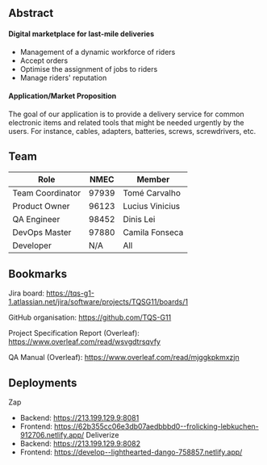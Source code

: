 ## Abstract

#### Digital marketplace for last-mile deliveries
* Management of a dynamic workforce of riders
* Accept orders
* Optimise the assignment of jobs to riders
* Manage riders' reputation

#### Application/Market Proposition

The goal of our application is to provide a delivery service for common electronic items and related tools that might be needed urgently by the users. For instance, cables, adapters, batteries, screws, screwdrivers, etc.


## Team

| Role             | NMEC  | Member          |
| ---------------- | ----- | --------------- |
| Team Coordinator | 97939 | Tomé Carvalho   |
| Product Owner    | 96123 | Lucius Vinicius |
| QA Engineer      | 98452 | Dinis Lei       |
| DevOps Master    | 97880 | Camila Fonseca  |
| Developer        | N/A   | All             |

## Bookmarks

Jira board: https://tqs-g1-1.atlassian.net/jira/software/projects/TQSG11/boards/1

GitHub organisation: https://github.com/TQS-G11

Project Specification Report (Overleaf): https://www.overleaf.com/read/wsvgdtrsqvfy

QA Manual (Overleaf): https://www.overleaf.com/read/mjggkpkmxzjn

## Deployments
Zap
  - Backend: https://213.199.129.9:8081
  - Frontend: https://62b355cc06e3db07aedbbbd0--frolicking-lebkuchen-912706.netlify.app/
Deliverize
  - Backend: https://213.199.129.9:8082
  - Frontend: https://develop--lighthearted-dango-758857.netlify.app/
